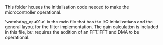 This folder houses the initialization code needed to make the microcontroller operational.

'watchdog_cpu01.c' is the main file that has the I/O initializations and the general layout
for the filter implementation. The gain calculation is included in this file, but requires
the addition of an FFT/iFFT and DMA to be operational.
